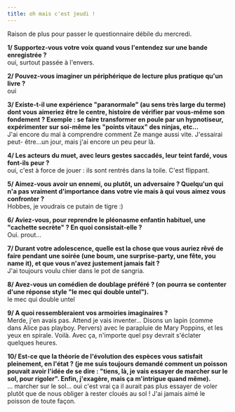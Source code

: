 ```yaml
---
title: oh mais c'est jeudi !
---
```


Raison de plus pour passer le questionnaire débile du mercredi.

**1/ Supportez-vous votre voix quand vous l'entendez sur une bande enregistrée ?**   
oui, surtout passée à l'envers.

**2/ Pouvez-vous imaginer un périphérique de lecture plus pratique qu'un livre ?**   
oui

**3/ Existe-t-il une expérience "paranormale" (au sens très large du terme) dont vous aimeriez être le centre, histoire de vérifier par vous-même son fondement ? Exemple : se faire transformer en poule par un hypnotiseur, expérimenter sur soi-même les "points vitaux" des ninjas, etc...**   
J'ai encore du mal à comprendre comment Ze mange aussi vite. J'essairai peut-
être...un jour, mais j'ai encore un peu peur là.

**4/ Les acteurs du muet, avec leurs gestes saccadés, leur teint fardé, vous font-ils peur ?**   
oui, c'est à force de jouer : ils sont rentrés dans la toile. C'est flippant.

**5/ Aimez-vous avoir un ennemi, ou plutôt, un adversaire ? Quelqu'un qui n'a pas vraiment d'importance dans votre vie mais à qui vous aimez vous confronter ?**   
Hobbes, je voudrais ce putain de tigre :)

**6/ Aviez-vous, pour reprendre le pléonasme enfantin habituel, une "cachette secrète" ? En quoi consistait-elle ?**   
Oui. prout...

**7/ Durant votre adolescence, quelle est la chose que vous auriez rêvé de faire pendant une soirée (une boum, une surprise-party, une fête, you name it), et que vous n'avez justement jamais fait ?**   
J'ai toujours voulu chier dans le pot de sangria.

**8/ Avez-vous un comédien de doublage préféré ? (on pourra se contenter d'une réponse style "le mec qui double untel").**   
le mec qui double untel

**9/ A quoi ressembleraient vos armoiries imaginaires ?**   
Merde, j'en avais pas. Attend je vais inventer... Disons un lapin (comme dans
Alice pas playboy. Pervers) avec le parapluie de Mary Poppins, et les yeux en
spirale. Voilà. Avec ça, n'importe quel psy devrait s'éclater quelques heures.

**10/ Est-ce que la théorie de l'évolution des espèces vous satisfait pleinement, en l'état ? (je me suis toujours demandé comment un poisson pouvait avoir l'idée de se dire : "tiens, là, je vais essayer de marcher sur le sol, pour rigoler". Enfin, j'exagère, mais ça m'intrigue quand même).**   
... marcher sur le sol... oui c'est vrai ça il aurait pas plus essayer de
voler plutôt que de nous obliger à rester cloués au sol ! J'ai jamais aimé le
poisson de toute façon.

